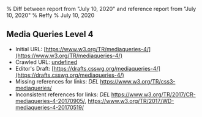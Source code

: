 % Diff between report from "July 10, 2020" and reference report from "July 10, 2020"
% Reffy
% July 10, 2020

## Media Queries Level 4

- Initial URL: [https://www.w3.org/TR/mediaqueries-4/](https://www.w3.org/TR/mediaqueries-4/)
- Crawled URL: [undefined](undefined)
- Editor's Draft: [https://drafts.csswg.org/mediaqueries-4/](https://drafts.csswg.org/mediaqueries-4/)
- Missing references for links: *DEL* https://www.w3.org/TR/css3-mediaqueries/
- Inconsistent references for links: *DEL* https://www.w3.org/TR/2017/CR-mediaqueries-4-20170905/, https://www.w3.org/TR/2017/WD-mediaqueries-4-20170519/


